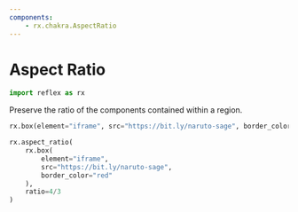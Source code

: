 ```yaml
---
components:
    - rx.chakra.AspectRatio
---
```


# Aspect Ratio

```python exec
import reflex as rx
```

Preserve the ratio of the components contained within a region.

```python demo
rx.box(element="iframe", src="https://bit.ly/naruto-sage", border_color="red")
```

```python demo
rx.aspect_ratio(
    rx.box(
        element="iframe",
        src="https://bit.ly/naruto-sage",
        border_color="red"
    ),
    ratio=4/3
)
```
